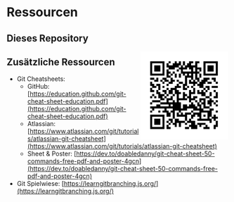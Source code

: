 # Ressourcen

## Dieses Repository

<img src="../Ressources/Repo_QRCode.png" alt="Repo QR Code" width="200" align="right"/>

## Zusätzliche Ressourcen

- Git Cheatsheets:
    - GitHub: [https://education.github.com/git-cheat-sheet-education.pdf](https://education.github.com/git-cheat-sheet-education.pdf)
    - Atlassian: [https://www.atlassian.com/git/tutorials/atlassian-git-cheatsheet](https://www.atlassian.com/git/tutorials/atlassian-git-cheatsheet)
    - Sheet & Poster: [https://dev.to/doabledanny/git-cheat-sheet-50-commands-free-pdf-and-poster-4gcn](https://dev.to/doabledanny/git-cheat-sheet-50-commands-free-pdf-and-poster-4gcn)
- Git Spielwiese: [https://learngitbranching.js.org/](https://learngitbranching.js.org/)

